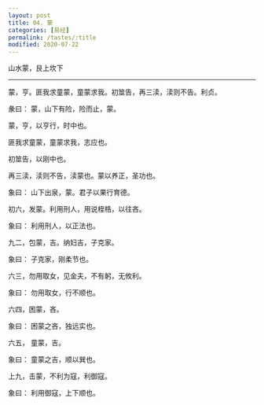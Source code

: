 ```yaml
---
layout: post
title: 04. 蒙
categories: [易经]
permalink: /tastes/:title
modified: 2020-07-22
---
```


山水蒙，艮上坎下

---

蒙，亨。匪我求童蒙，童蒙求我。初筮告，再三渎，渎则不告。利贞。

彖曰： 蒙，山下有险，险而止，蒙。

蒙，亨，以亨行，时中也。

匪我求童蒙，童蒙求我，志应也。

初筮告，以刚中也。

再三渎，渎则不告，渎蒙也。蒙以养正，圣功也。

象曰： 山下出泉，蒙。君子以果行育德。

初六，发蒙。利用刑人，用说桎梏，以往吝。

象曰： 利用刑人，以正法也。

九二，包蒙，吉。纳妇吉，子克家。

象曰： 子克家，刚柔节也。

六三，勿用取女，见金夫，不有躬，无攸利。

象曰： 勿用取女，行不顺也。

六四，困蒙，吝。

象曰： 困蒙之吝，独远实也。

六五， 童蒙，吉。

象曰： 童蒙之吉，顺以巽也。

上九，击蒙，不利为寇，利御寇。

象曰： 利用御寇，上下顺也。
